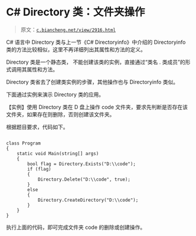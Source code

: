 # C# Directory 类：文件夹操作

> 原文：[`c.biancheng.net/view/2916.html`](http://c.biancheng.net/view/2916.html)

C# 语言中 Directory 类与上一节《C# Directoryinfo》中介绍的 Directoryinfo 类的方法比较相似，这里不再详细列出其属性和方法的定义。

Directory 类是一个静态类， 不能创建该类的实例，直接通过“类名 . 类成员”的形式调用其属性和方法。

Directory 类省去了创建类实例的步骤，其他操作也与 Directoryinfo 类似。

下面通过实例来演示 Directory 类的应用。

【实例】使用 Directory 类在 D 盘上操作 code 文件夹，要求先判断是否存在该文件夹，如果存在则删除，否则创建该文件夹。

根据题目要求，代码如下。

```

class Program
{
    static void Main(string[] args)
    {
        bool flag = Directory.Exists("D:\\code");
        if (flag)
        {
            Directory.Delete("D:\\code", true);
        }
        else
        {
            Directory.CreateDirectory("D:\\code");
        }
    }
}
```

执行上面的代码，即可完成文件夹 code 的删除或创建操作。